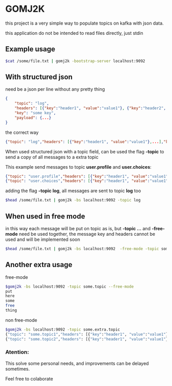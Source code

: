 # GOMJ2K

this project is a very simple way to populate topics on kafka with json data.

this application do not be intended to read files directly, just stdin

## Example usage

```bash
$cat /some/file.txt | gomj2k -bootstrap-server localhost:9092  
```

## With structured json

need be a json per line without any pretty thing  

```json
{
    "topic": "log",
    "headers": [{"key":"header1", "value":"value1"}, {"key":"header2", "value":"value2"}],
    "key": "some key",
    "payload": {...}
}
```

the correct way

```json
{"topic": "log","headers": [{"key":"header1", "value":"value1"},...],"key": "some key","payload": {...}}
```

When used structured json with a topic field, can be used the flag **-topic** to send a copy of all messages to a extra topic

This example send messages to topic **user.profile** and **user.choices**:

```json
{"topic": "user.profile","headers": [{"key":"header1", "value":"value1"},...],"key": "some key","payload": {...}}
{"topic": "user.choices","headers": [{"key":"header1", "value":"value1"},...],"key": "some key","payload": {...}}
```

adding the flag **-topic log**, all messages are sent to topic **log** too

```bash
$head /some/file.txt | gomj2k -bs localhost:9092 -topic log
```

## When used in free mode

in this way each message will be put on topic as is, but **-topic ...** and **-free-mode** need be used together, the message key and headers cannot be used and will be implemented soon

```bash
$head /some/file.txt | gomj2k -bs localhost:9092  -free-mode -topic some.topic
```

## Another extra usage

free-mode

```bash
$gomj2k -bs localhost:9092 -topic some.topic --free-mode
put
here
some 
free 
thing
```

non free-mode

```bash
$gomj2k -bs localhost:9092 -topic some.extra.topic
{"topic": "some.topic1","headers": [{"key":"header1", "value":"value1"},...],"key": "some key","payload": {...}}
{"topic": "some.topic2","headers": [{"key":"header1", "value":"value1"},...],"key": "some key","payload": {...}}
```

### **Atention:**

This solve some personal needs, and improvements can be delayed sometimes.

Feel free to colaborate
